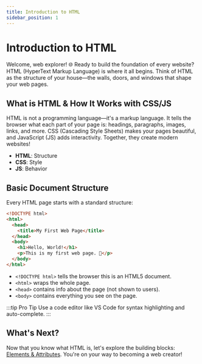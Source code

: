 ```yaml
---
title: Introduction to HTML
sidebar_position: 1
---
```


# Introduction to HTML

Welcome, web explorer! 🌐 Ready to build the foundation of every website? HTML (HyperText Markup Language) is where it all begins. Think of HTML as the structure of your house—the walls, doors, and windows that shape your web pages.

## What is HTML & How It Works with CSS/JS

HTML is not a programming language—it's a markup language. It tells the browser what each part of your page is: headings, paragraphs, images, links, and more. CSS (Cascading Style Sheets) makes your pages beautiful, and JavaScript (JS) adds interactivity. Together, they create modern websites!

- **HTML**: Structure
- **CSS**: Style
- **JS**: Behavior

## Basic Document Structure

Every HTML page starts with a standard structure:

```html
<!DOCTYPE html>
<html>
  <head>
    <title>My First Web Page</title>
  </head>
  <body>
    <h1>Hello, World!</h1>
    <p>This is my first web page. 🚀</p>
  </body>
</html>
```

- `<!DOCTYPE html>` tells the browser this is an HTML5 document.
- `<html>` wraps the whole page.
- `<head>` contains info about the page (not shown to users).
- `<body>` contains everything you see on the page.

:::tip Pro Tip
Use a code editor like VS Code for syntax highlighting and auto-complete.
:::

## What's Next?

Now that you know what HTML is, let's explore the building blocks: [Elements & Attributes](./elements-and-attributes.md). You're on your way to becoming a web creator!
